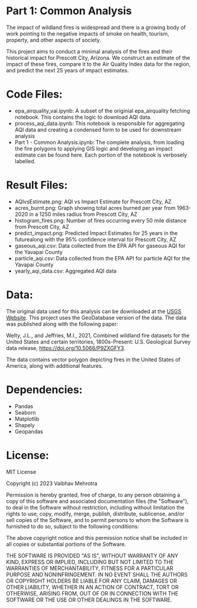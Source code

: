 # Part 1: Common Analysis
The impact of wildland fires is widespread and there is a growing body of work pointing to the negative impacts of smoke on health, tourism, property, and other aspects of society.

This project aims to conduct a minimal analysis of the fires and their historical impact for Prescott City, Arizona. We construct an estimate of the impact of these fires, compare it to the Air Quality Index data for the region, and predict the next 25 years of impact estimates.


# Code Files:
- epa_airquality_vai.ipynb: A subset of the originial epa_airquality fetching notebook. This contains the logic to download AQI data.
- process_aqi_data.ipynb: This notebook is responsible for aggregating AQI data and creating a condensed form to be used for downstream analysis
- Part 1 - Common Analysis.ipynb: The complete analysis, from loading the fire polygons to applying GIS logic and developing an impact estimate can be found here. Each portion of the notebook is verbosely labelled.

# Result Files:
- AQIvsEstimate.png: AQI vs Impact Estimate for Prescott City, AZ 
- acres_burnt.png: Graph showing total acres burned per year from 1963-2020 in a 1250 miles radius from Prescott City, AZ
- histogram_fires.png: Number of fires occurring every 50 mile distance from Prescott City, AZ
- predict_impact.png: Predicted Impact Estimates for 25 years in the futurealong with the 95% confidence interval for Prescott City, AZ
- gaseous_aqi.csv: Data collected from the EPA API for gaseous AQI for the Yavapai County
- particle_aqi.csv: Data collected from the EPA API for particle AQI for the Yavapai County
- yearly_aqi_data.csv: Aggregated AQI data

# Data:
  The original data used for this analysis can be downloaded at the [USGS Website](https://www.sciencebase.gov/catalog/item/61aa537dd34eb622f699df81). This project uses the GeoDatabase version of the data. The data was published along with the following paper:
  
  Welty, J.L., and Jeffries, M.I., 2021, Combined wildland fire datasets for the United States and certain territories, 1800s-Present: U.S. Geological Survey data release, https://doi.org/10.5066/P9ZXGFY3.

  The data contains vector polygon depicting fires in the United States of America, along with additional features.

# Dependencies:
- Pandas
- Seaborn
- Matplotlib
- Shapely
- Geopandas



# License:
MIT License

Copyright (c) 2023 Vaibhav Mehrotra

Permission is hereby granted, free of charge, to any person obtaining a copy
of this software and associated documentation files (the "Software"), to deal
in the Software without restriction, including without limitation the rights
to use, copy, modify, merge, publish, distribute, sublicense, and/or sell
copies of the Software, and to permit persons to whom the Software is
furnished to do so, subject to the following conditions:

The above copyright notice and this permission notice shall be included in all
copies or substantial portions of the Software.

THE SOFTWARE IS PROVIDED "AS IS", WITHOUT WARRANTY OF ANY KIND, EXPRESS OR
IMPLIED, INCLUDING BUT NOT LIMITED TO THE WARRANTIES OF MERCHANTABILITY,
FITNESS FOR A PARTICULAR PURPOSE AND NONINFRINGEMENT. IN NO EVENT SHALL THE
AUTHORS OR COPYRIGHT HOLDERS BE LIABLE FOR ANY CLAIM, DAMAGES OR OTHER
LIABILITY, WHETHER IN AN ACTION OF CONTRACT, TORT OR OTHERWISE, ARISING FROM,
OUT OF OR IN CONNECTION WITH THE SOFTWARE OR THE USE OR OTHER DEALINGS IN THE
SOFTWARE.